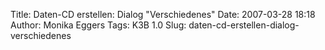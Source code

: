 Title: Daten-CD erstellen: Dialog "Verschiedenes"
Date: 2007-03-28 18:18
Author: Monika Eggers
Tags: K3B 1.0
Slug: daten-cd-erstellen-dialog-verschiedenes


